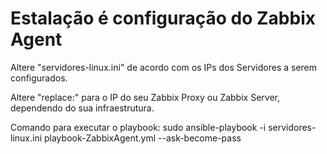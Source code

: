 # Estalação é configuração do Zabbix Agent

Altere "servidores-linux.ini" de acordo com os IPs dos Servidores a serem configurados.

Altere "replace:" para o IP do seu Zabbix Proxy ou Zabbix Server, dependendo do sua infraestrutura.


Comando para executar o playbook:
sudo ansible-playbook -i servidores-linux.ini playbook-ZabbixAgent.yml --ask-become-pass
